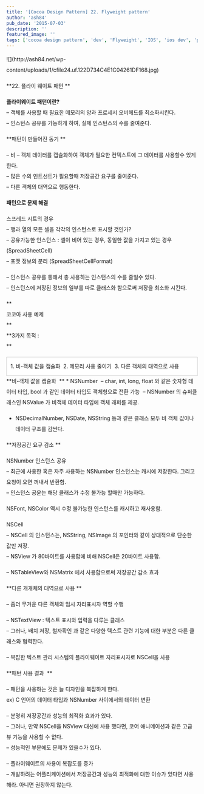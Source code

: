 ```yaml
---
title: '[Cocoa Design Pattern] 22. Flyweight pattern'
author: 'ash84'
pub_date: '2015-07-03'
description: ''
featured_image: ''
tags: ['cocoa design pattern', 'dev', 'Flyweight', 'IOS', 'ios dev', 'pattern', '아이폰 앱 개발']
---
```



<div></div><div style="line-height: 2; ">![](http://ash84.net/wp-content/uploads/1/cfile24.uf.122D734C4E1C04261DF168.jpg)

**22. 플라이 웨이트 패턴 **

**플라이웨이트 패턴이란?**  
 – 객체를 사용할 때 필요한 메모리의 양과 프로세서 오버헤드를 최소화시킨다.   
 – 인스턴스 공유를 가능하게 하여, 실제 인스턴스의 수를 줄여준다. 

**패턴이 만들어진 동기 **

– 비 – 객체 데이터를 캡슐화하여 객체가 필요한 컨텍스트에 그 데이터를 사용할수 있게 한다.   
 – 많은 수의 인트선트가 필요할때 저장공간 요구를 줄여준다.   
 – 다른 객체의 대역으로 행동한다. 

**패턴으로 문제 해결**

스프레드 시트의 경우   
 – 행과 열의 모든 셀을 각각의 인스턴스로 표시할 것인가?  
 – 공유가능한 인스턴스 : 셀이 비어 있는 경우, 동일한 값을 가지고 있는 경우 (SpreadSheetCell)  
 – 포맷 정보의 분리 (SpreadSheetCellFormat)

– 인스턴스 공유를 통해서 총 사용하는 인스턴스의 수를 줄일수 있다.   
 – 인스턴스에 저장된 정보의 일부를 따로 클래스화 함으로써 저장을 최소화 시킨다. 

**  
 코코아 사용 예제   
**  
**3가지 목적 :  
**

<div class="txc-textbox" style="border-top-style: solid; border-right-style: solid; border-bottom-style: solid; border-left-style: solid; border-top-width: 1px; border-right-width: 1px; border-bottom-width: 1px; border-left-width: 1px; border-top-color: rgb(203, 203, 203); border-right-color: rgb(203, 203, 203); border-bottom-color: rgb(203, 203, 203); border-left-color: rgb(203, 203, 203); background-color: rgb(255, 255, 255); padding-top: 10px; padding-right: 10px; padding-bottom: 10px; padding-left: 10px; ">1. 비-객체 값을 캡슐화   
 2. 메모리 사용 줄이기   
 3. 다른 객체의 대역으로 사용

</div>**비-객체 값을 캡슐화   
**  
 * NSNumber  
  – char, int, long, float 와 같은 숫자형 데이터 타입, bool 과 같인 데이터 타입도 객체형으로 전환 가능  
  – NSNumber 의 슈퍼클래스인 NSValue 가 비객체 데이터 타입에 객체 래퍼를 제공. 

* NSDecimalNumber, NSDate, NSString 등과 같은 클래스 모두 비 객체 값이나 데이터 구조를 감싼다. 

**저장공간 요구 감소 **

NSNumber 인스턴스 공유   
 – 최근에 사용한 혹은 자주 사용하는 NSNumber 인스턴스는 캐시에 저장한다. 그리고 요청이 오면 꺼내서 반환함.   
 – 인스턴스 공윤는 해당 클래스가 수정 불가능 할때만 가능하다. 

NSFont, NSColor 역시 수정 불가능한 인스턴스를 캐시하고 재사용함. 

NSCell   
 – NSCell 의 인스턴스는, NSString, NSImage 의 포인터와 같이 상대적으로 단순한 값만 저장.   
 – NSView 가 80바이트를 사용함에 비해 NSCell은 20바이트 사용함. 

– NSTableView와 NSMatrix 에서 사용함으로써 저장공간 감소 효과 

**다른 개개체의 대역으로 사용 **

– 좀더 무거운 다른 객체의 임시 자리표시자 역할 수행

– NSTextView : 텍스트 표시와 입력을 다루는 클래스   
 – 그러나, 배치 저장, 철자확인 과 같은 다양한 텍스트 관련 기능에 대한 부분은 다른 클래스와 협력한다. 

– 복잡한 텍스트 관리 시스템의 플라이웨이트 자리표시자로 NSCell을 사용 

**패턴 사용 결과  **

– 패턴을 사용하는 것은 늘 디자인을 복잡하게 한다.   
 ex) C 언어의 데이터 타입과 NSNumber 사이에서의 데이터 변환 

– 분명히 저장공간과 성능의 최적화 효과가 있다.   
 – 그러나, 만약 NSCell을 NSView 대신에 사용 했다면, 코어 애니메이션과 같은 고급 뷰 기능을 사용할 수 없다.   
 – 성능적인 부분에도 문제가 있을수가 있다. 

– 플라이웨이트의 사용이 복잡도를 증가  
 – 개발하려는 어플리케이션에서 저장공간과 성능의 최적화에 대한 이슈가 있다면 사용해라. 아니면 권장하지 않는다.   
    

  

</div>

